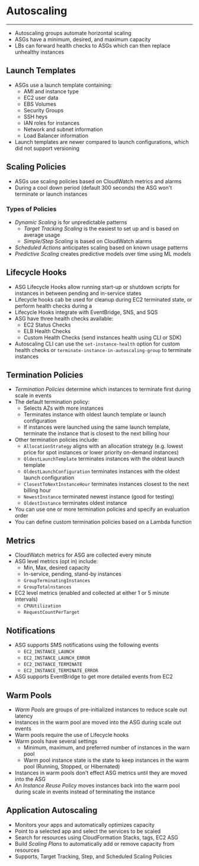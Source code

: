 # Autoscaling

---

- Autoscaling groups automate horizontal scaling
- ASGs have a minimum, desired, and maximum capacity
- LBs can forward health checks to ASGs which can then replace unhealthy instances

## Launch Templates

- ASGs use a launch template containing:
    - AMI and instance type
    - EC2 user data
    - EBS Volumes
    - Security Groups
    - SSH heys
    - IAN roles for instances
    - Network and subnet information
    - Load Balancer information
- Launch templates are newer compared to launch configurations, which did not support versioning

## Scaling Policies

- ASGs use scaling policies based on CloudWatch metrics and alarms
- During a cool down period (default 300 seconds) the ASG won't terminate or launch instances

### Types of Policies

- *Dynamic Scaling* is for unpredictable patterns
    - *Target Tracking Scaling* is the easiest to set up and is based on average usage
    - *Simple/Step Scaling* is based on CloudWatch alarms
- *Scheduled Actions* anticipates scaling based on known usage patterns
- *Predictive Scaling* creates predictive models over time using ML models

## Lifecycle Hooks

- ASG Lifecycle Hooks allow running start-up or shutdown scripts for instances in between pending and in-service states
- Lifecycle hooks cab be used for cleanup during EC2 terminated state, or perform health checks during a 
- Lifecycle Hooks integrate with EventBridge, SNS, and SQS
- ASG have three health checks available:
    - EC2 Status Checks
    - ELB Health Checks
    - Custom Health Checks (send instances health using CLI or SDK)
- Autoscaling CLI can use the `set-instance-health` option for custom health checks or `terminate-instance-in-autoscaling-group` to terminate instances

## Termination Policies

- *Termination Policies* determine which instances to terminate first during scale in events
- The default termination policy:
    - Selects AZs with more instances
    - Terminates instance with oldest launch template or launch configuration
    - If instances were launched using the same launch template, terminate the instance that is closest to the next billing hour
- Other termination policies include:
    - `AllocationStrategy` aligns with an allocation strategy (e.g. lowest price for spot instances or lower priority on-demand instances)
    - `OldestLaunchTemplate` terminates instances with the oldest launch template
    - `OldestLaunchConfiguration` terminates instances with the oldest launch configuration
    - `ClosestToNextInstanceHour` terminates instances closest to the next billing hour
    - `NewestInstance` terminated newest instance (good for testing)
    - `OldestInstance` terminates oldest instance
- You can use one or more termination policies and specify an evaluation order
- You can define custom termination policies based on a Lambda function

## Metrics

- CloudWatch metrics for ASG are collected every minute
- ASG level metrics (opt in) include:
    - Min, Max, desired capacity
    - In-service, pending, stand-by instances
    - `GroupTerminatingInstances`
    - `GroupTotalnstances`
- EC2 level metrics (enabled and collected at either 1 or 5 minute intervals)
    - `CPUUtilization`
    - `RequestCountPerTarget`

## Notifications

- ASG supports SMS notifications using the following events
    - `EC2_INSTANCE_LAUNCH`
    - `EC2_INSTANCE_LAUNCH_ERROR`
    - `EC2_INSTANCE_TERMINATE`
    - `EC2_INSTANCE_TERMINATE_ERROR`
- ASG supports EventBridge to get more detailed events from EC2

## Warm Pools

- *Warm Pools* are groups of pre-initialized instances to reduce scale out latency
- Instances in the warm pool are moved into the ASG during scale out events
- Warm pools require the use of Lifecycle hooks
- Warm pools have several settings
    - Minimum, maximum, and preferred number of instances in the warn pool
    - Warm pool instance state is the state to keep instances in the warm pool (Running, Stopped, or Hibernated)
- Instances in warm pools don't effect ASG metrics until they are moved into the ASG
- An *Instance Reuse Policy* moves instances back into the warm pool during scale in events instead of terminating the instance

## Application Autoscaling

- Monitors your apps and automatically optimizes capacity
- Point to a selected app and select the services to be scaled
- Search for resources using CloudFormation Stacks, tags, EC2 ASG
- Build *Scaling Plans* to automatically add or remove capacity from resources
- Supports, Target Tracking, Step, and Scheduled Scaling Policies


